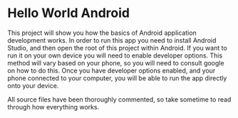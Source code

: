 # Hello World Android

This project will show you how the basics of Android application development works. In order to run this app you need to install Android Studio, and then open the root of this project within Android. If you want to run it on your own device you will need to enable developer options. This method will vary based on your phone, so you will need to consult google on how to do this. Once you have developer options enabled, and your phone connected to your computer, you will be able to run the app directly onto your device.

All source files have been thoroughly commented, so take sometime to read through how everything works.
